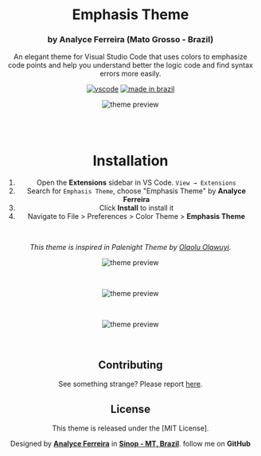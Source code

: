 
<div align="center">

# Emphasis Theme
### by Analyce Ferreira (Mato Grosso - Brazil)

An elegant theme for Visual Studio Code that uses colors to emphasize code points and help you understand better the logic code and find syntax errors more easily.

[![vscode](https://img.shields.io/badge/vscode-v1.12+-373277.svg?style=for-the-badge)](https://code.visualstudio.com/updates/v1_12) [![made in brazil](https://img.shields.io/badge/made%20in-brasil-008751.svg?style=for-the-badge)](https://www.google.com/maps/place/brazil)

![theme preview](https://imgur.com/0huZwJt)


<br>
<br>

# Installation

1. Open the **Extensions** sidebar in VS Code. `View → Extensions`
1. Search for `Emphasis Theme`, choose "Emphasis Theme" by **Analyce Ferreira**
1. Click **Install** to install it
1. Navigate to File > Preferences > Color Theme > **Emphasis Theme** 

<br>

_This theme is inspired in Palenight Theme by [Olaolu Olawuyi](https://twitter.com/mrolaolu)._  



![theme preview](https://imgur.com/YextJsu)

<br>

![theme preview](https://imgur.com/rLPnWPC)

<br>

![theme preview](https://imgur.com/ZREjh8E)

<br>

## Contributing

See something strange? Please report [here](https://github.com/analyceferreira/emphasis-theme/issues).

## License

This theme is released under the [MIT License].

Designed by **[Analyce Ferreira](https://analyceferreira.com.br)** in **[Sinop - MT, Brazil](https://www.google.com/maps/place/sinop)**. 
follow me on **GitHub** 

</div>